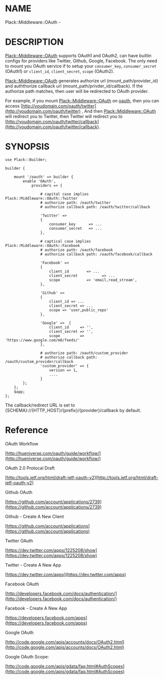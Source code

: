 # NAME

Plack::Middleware::OAuth - 

# DESCRIPTION

[Plack::Middleware::OAuth](http://search.cpan.org/perldoc?Plack::Middleware::OAuth) supports OAuth1 and OAuth2, can have builtin configs for providers like Twitter, Github, Google, Facebook.
The only need to mount you OAuth service if to setup your `consumer_key`, `consumer_secret` (OAuth1) or `client_id`, `client_secret`, `scope` (OAuth2).

[Plack::Middleware::OAuth](http://search.cpan.org/perldoc?Plack::Middleware::OAuth) generates authorize url (mount_path/provider_id) and auththorize callback url (mount_path/privder_id/callback). 
If the authorize path matches, then user will be redirected to OAuth provider.

For example, if you mount [Plack::Middleware::OAuth](http://search.cpan.org/perldoc?Plack::Middleware::OAuth) on [oauth](#pod_oauth), then you can access [http://youdomain.com/oauth/twitter](http://youdomain.com/oauth/twitter) ,
And then [Plack::Middleware::OAuth](http://search.cpan.org/perldoc?Plack::Middleware::OAuth) will redirect you to Twitter, then Twitter will redirect you to 
[http://youdomain.com/oauth/twitter/callback](http://youdomain.com/oauth/twitter/callback).

# SYNOPSIS



	use Plack::Builder;

	builder {

        mount '/oauth' => builder {
            enable 'OAuth', 
                providers => {

                    # capital case implies Plack::Middleware::OAuth::Twitter
                    # authorize path: /oauth/twitter
                    # authorize callback path: /oauth/twitter/callback

                    'Twitter' =>
                    {
                        consumer_key      => ...
                        consumer_secret   => ...
                    },

                    # captical case implies Plack::Middleware::OAuth::Facebook
                    # authorize path: /oauth/facebook
                    # authorize callback path: /oauth/facebook/callback

                    'Facebook' =>
                    {
                        client_id        => ...
                        client_secret           => ...
                        scope            => 'email,read_stream',
                    },

                    'Github' => 
                    {
                        client_id => ...
                        client_secret => ...
                        scope => 'user,public_repo'
                    },

                    'Google' =>  { 
                        client_id     => '',
                        client_secret => '',
                        scope         => 'https://www.google.com/m8/feeds/'
                    },

                    # authorize path: /oauth/custom_provider
                    # authorize callback path: /oauth/custom_provider/callback
                    'custom_provider' => { 
                        version => 1,
                        ....
                    }
			};
        };
		$app;
	};

The callback/redirect URL is set to {SCHEMA}://{HTTP_HOST}/{prefix}/{provider}/callback by default.

# Reference

OAuth Workflow

[http://hueniverse.com/oauth/guide/workflow/](http://hueniverse.com/oauth/guide/workflow/)

OAuth 2.0 Protocal Draft

[http://tools.ietf.org/html/draft-ietf-oauth-v2](http://tools.ietf.org/html/draft-ietf-oauth-v2)

Github OAuth 

[https://github.com/account/applications/2739](https://github.com/account/applications/2739)

Github - Create A New Client

[https://github.com/account/applications](https://github.com/account/applications)

Twitter OAuth

[https://dev.twitter.com/apps/1225208/show](https://dev.twitter.com/apps/1225208/show)

Twitter - Create A New App

[https://dev.twitter.com/apps](https://dev.twitter.com/apps)



Facebook OAuth

[http://developers.facebook.com/docs/authentication/](http://developers.facebook.com/docs/authentication/)

Facebook - Create A New App

[https://developers.facebook.com/apps](https://developers.facebook.com/apps)

Google OAuth

[http://code.google.com/apis/accounts/docs/OAuth2.html](http://code.google.com/apis/accounts/docs/OAuth2.html)

Google OAuth Scope:

[http://code.google.com/apis/gdata/faq.html#AuthScopes](http://code.google.com/apis/gdata/faq.html#AuthScopes)



